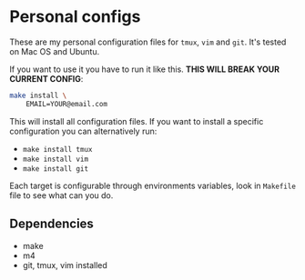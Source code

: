 # Personal configs
These are my personal configuration files for ```tmux```, ```vim``` and ```git```. It's tested on Mac OS and Ubuntu.

If you want to use it you have to run it like this. **THIS WILL BREAK YOUR CURRENT CONFIG**:
```bash
make install \
    EMAIL=YOUR@email.com 
```
This will install all configuration files.
If you want to install a specific configuration you can alternatively run: 
 - ```make install tmux```
 - ```make install vim```
 - ```make install git```
 
Each target is configurable through environments variables, look in ```Makefile``` file to see what can you do.

## Dependencies
 - make
 - m4
 - git, tmux, vim installed
